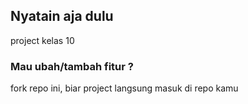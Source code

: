 ## Nyatain aja dulu
project kelas 10

### Mau ubah/tambah fitur ?
fork repo ini, biar project langsung masuk di repo kamu
